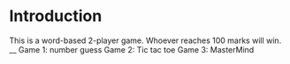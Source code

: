  # Introduction
 This is a word-based 2-player game. Whoever reaches 100 marks will win. __
  Game 1: number guess
  Game 2: Tic tac toe
  Game 3: MasterMind



